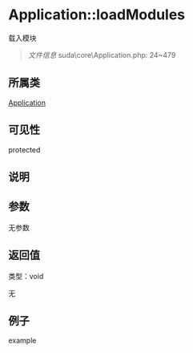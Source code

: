 # Application::loadModules

载入模块

> *文件信息* suda\core\Application.php: 24~479

## 所属类 

[Application](../Application.md)

## 可见性

 protected 

## 说明




## 参数


无参数


## 返回值

类型：void

无



## 例子

example